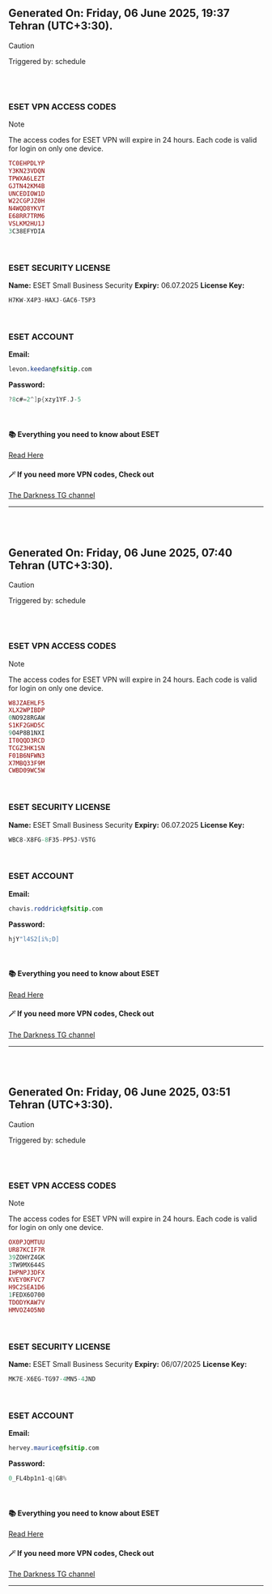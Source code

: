 ## Generated On: Friday, 06 June 2025, 19:37 Tehran (UTC+3:30).

> [!CAUTION]
> Triggered by: schedule

<br><br>

### ESET VPN ACCESS CODES

> [!NOTE]
> The access codes for ESET VPN will expire in 24 hours.
> Each code is valid for login on only one device.

```ruby
TC0EHPDLYP
Y3KN23VDQN
TPWXA6LEZT
GJTN42KM4B
UNCEDIOW1D
W22CGPJZ0H
N4WQD8YKVT
E68RR7TRM6
VSLKM2HU1J
3C38EFYDIA
```

<br>

### ESET SECURITY LICENSE

**Name:** ESET Small Business Security
**Expiry:** 06.07.2025
**License Key:**

```POV-Ray SDL
H7KW-X4P3-HAXJ-GAC6-T5P3
```

<br>

### ESET ACCOUNT

**Email:**

```CSS
levon.keedan@fsitip.com
```

**Password:**

```POV-Ray SDL
?8c#=2^]p{xzy1YF.J-5
```

<br>

#### 📚 Everything you need to know about ESET

[Read Here](https://t.me/F_NiREvil/2113)

#### 🪄 If you need more VPN codes, Check out

[The Darkness TG channel](https://t.me/Eset_key_trial)

---

<br><br>

## Generated On: Friday, 06 June 2025, 07:40 Tehran (UTC+3:30).

> [!CAUTION]
> Triggered by: schedule

<br><br>

### ESET VPN ACCESS CODES

> [!NOTE]
> The access codes for ESET VPN will expire in 24 hours.
> Each code is valid for login on only one device.

```ruby
W8JZAEHLF5
XLX2WPIBDP
0NO928RGAW
S1KF2GHD5C
9O4P8B1NXI
IT0QQD3RCD
TCGZ3HK1SN
F01B6NFWN3
X7MBQ33F9M
CWBD09WC5W
```

<br>

### ESET SECURITY LICENSE

**Name:** ESET Small Business Security
**Expiry:** 06.07.2025
**License Key:**

```POV-Ray SDL
WBC8-X8FG-8F35-PP5J-V5TG
```

<br>

### ESET ACCOUNT

**Email:**

```CSS
chavis.roddrick@fsitip.com
```

**Password:**

```POV-Ray SDL
hjY"l4S2[i%;D]
```

<br>

#### 📚 Everything you need to know about ESET

[Read Here](https://t.me/F_NiREvil/2113)

#### 🪄 If you need more VPN codes, Check out

[The Darkness TG channel](https://t.me/Eset_key_trial)

---

<br><br>

## Generated On: Friday, 06 June 2025, 03:51 Tehran (UTC+3:30).

> [!CAUTION]
> Triggered by: schedule

<br><br>

### ESET VPN ACCESS CODES

> [!NOTE]
> The access codes for ESET VPN will expire in 24 hours.
> Each code is valid for login on only one device.

```ruby
OX0PJQMTUU
UR87KCIF7R
39ZOHYZ4GK
3TW9MX644S
IHPNPJ3DFX
KVEY0KFVC7
H9C2SEA1D6
1FEDX6O700
TDODYKAW7V
HMVOZ4O5N0
```

<br>

### ESET SECURITY LICENSE

**Name:** ESET Small Business Security
**Expiry:** 06/07/2025
**License Key:**

```POV-Ray SDL
MK7E-X6EG-TG97-4MN5-4JND
```

<br>

### ESET ACCOUNT

**Email:**

```CSS
hervey.maurice@fsitip.com
```

**Password:**

```POV-Ray SDL
0_FL4bp1n1-q|G8%
```

<br>

#### 📚 Everything you need to know about ESET

[Read Here](https://t.me/F_NiREvil/2113)

#### 🪄 If you need more VPN codes, Check out

[The Darkness TG channel](https://t.me/Eset_key_trial)

---

<br><br>

